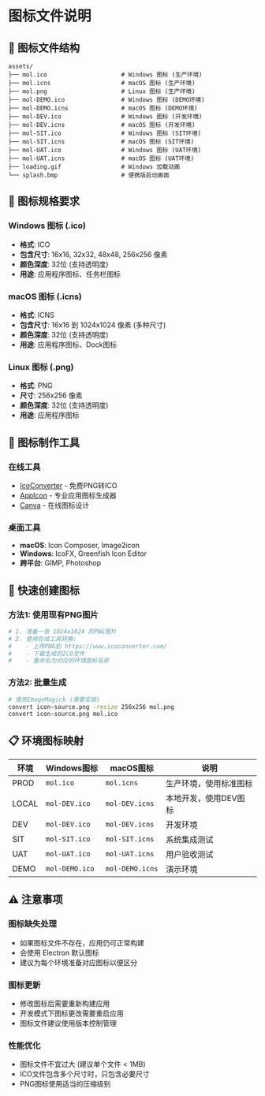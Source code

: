 # 图标文件说明

## 📁 图标文件结构

```
assets/
├── mol.ico                     # Windows 图标 (生产环境)
├── mol.icns                    # macOS 图标 (生产环境)
├── mol.png                     # Linux 图标 (生产环境)
├── mol-DEMO.ico                # Windows 图标 (DEMO环境)
├── mol-DEMO.icns               # macOS 图标 (DEMO环境)
├── mol-DEV.ico                 # Windows 图标 (开发环境)
├── mol-DEV.icns                # macOS 图标 (开发环境)
├── mol-SIT.ico                 # Windows 图标 (SIT环境)
├── mol-SIT.icns                # macOS 图标 (SIT环境)
├── mol-UAT.ico                 # Windows 图标 (UAT环境)
├── mol-UAT.icns                # macOS 图标 (UAT环境)
├── loading.gif                 # Windows 加载动画
└── splash.bmp                  # 便携版启动画面
```

## 🎨 图标规格要求

### Windows 图标 (.ico)
- **格式**: ICO
- **包含尺寸**: 16x16, 32x32, 48x48, 256x256 像素
- **颜色深度**: 32位 (支持透明度)
- **用途**: 应用程序图标、任务栏图标

### macOS 图标 (.icns)
- **格式**: ICNS
- **包含尺寸**: 16x16 到 1024x1024 像素 (多种尺寸)
- **颜色深度**: 32位 (支持透明度)
- **用途**: 应用程序图标、Dock图标

### Linux 图标 (.png)
- **格式**: PNG
- **尺寸**: 256x256 像素
- **颜色深度**: 32位 (支持透明度)
- **用途**: 应用程序图标

## 🔧 图标制作工具

### 在线工具
- [IcoConverter](https://www.icoconverter.com/) - 免费PNG转ICO
- [AppIcon](https://appicon.co/) - 专业应用图标生成器
- [Canva](https://www.canva.com/) - 在线图标设计

### 桌面工具
- **macOS**: Icon Composer, Image2icon
- **Windows**: IcoFX, Greenfish Icon Editor
- **跨平台**: GIMP, Photoshop

## 🚀 快速创建图标

### 方法1: 使用现有PNG图片
```bash
# 1. 准备一张 1024x1024 的PNG图片
# 2. 使用在线工具转换:
#    - 上传PNG到 https://www.icoconverter.com/
#    - 下载生成的ICO文件
#    - 重命名为对应的环境图标名称
```

### 方法2: 批量生成
```bash
# 使用ImageMagick (需要安装)
convert icon-source.png -resize 256x256 mol.png
convert icon-source.png mol.ico
```

## 📋 环境图标映射

| 环境 | Windows图标 | macOS图标 | 说明 |
|------|-------------|-----------|------|
| PROD | `mol.ico` | `mol.icns` | 生产环境，使用标准图标 |
| LOCAL | `mol-DEV.ico` | `mol-DEV.icns` | 本地开发，使用DEV图标 |
| DEV | `mol-DEV.ico` | `mol-DEV.icns` | 开发环境 |
| SIT | `mol-SIT.ico` | `mol-SIT.icns` | 系统集成测试 |
| UAT | `mol-UAT.ico` | `mol-UAT.icns` | 用户验收测试 |
| DEMO | `mol-DEMO.ico` | `mol-DEMO.icns` | 演示环境 |

## ⚠️ 注意事项

### 图标缺失处理
- 如果图标文件不存在，应用仍可正常构建
- 会使用 Electron 默认图标
- 建议为每个环境准备对应图标以便区分

### 图标更新
- 修改图标后需要重新构建应用
- 开发模式下图标更改需要重启应用
- 图标文件建议使用版本控制管理

### 性能优化
- 图标文件不宜过大 (建议单个文件 < 1MB)
- ICO文件包含多个尺寸时，只包含必要尺寸
- PNG图标使用适当的压缩级别
